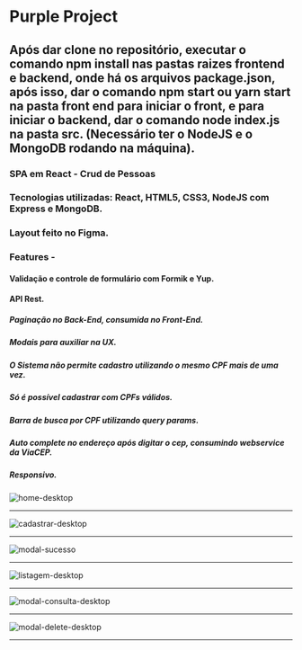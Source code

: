 # Purple Project

## Após dar clone no repositório, executar o comando npm install nas pastas raizes frontend e backend, onde há os arquivos package.json, após isso, dar o comando npm start ou yarn start na pasta front end para iniciar o front, e para iniciar o backend, dar o comando node index.js na pasta src. (Necessário ter o NodeJS e o MongoDB rodando na máquina).

### SPA em React - Crud de Pessoas
### Tecnologias utilizadas: React, HTML5, CSS3, NodeJS com Express e MongoDB.
### Layout feito no Figma.

### Features - 

#### Validação e controle de formulário com Formik e Yup.
#### API Rest.
##### Paginação no Back-End, consumida no Front-End.
##### Modais para auxiliar na UX.
##### O Sistema não permite cadastro utilizando o mesmo CPF mais de uma vez.
##### Só é possível cadastrar com CPFs válidos.
##### Barra de busca por CPF utilizando query params.
##### Auto complete no endereço após digitar o cep, consumindo webservice da ViaCEP.
##### Responsivo. 

![home-desktop](https://i.postimg.cc/GpH5KB8T/home-desktop.png)
<hr>

![cadastrar-desktop](https://i.postimg.cc/jSq9W3RX/cadastrar-desktop.png)
<hr>

![modal-sucesso](https://i.postimg.cc/FzjqS2fP/modalsucesso-desktop.png)
<hr>

![listagem-desktop](https://i.postimg.cc/9FYKQHH0/listagem-desktop.png)
<hr>

![modal-consulta-desktop](https://i.postimg.cc/htMkpW26/modalconsulta-desktop.png)
<hr>

![modal-delete-desktop](https://i.postimg.cc/s2NtCPdJ/modaldelete-desktop.png)
<hr>




